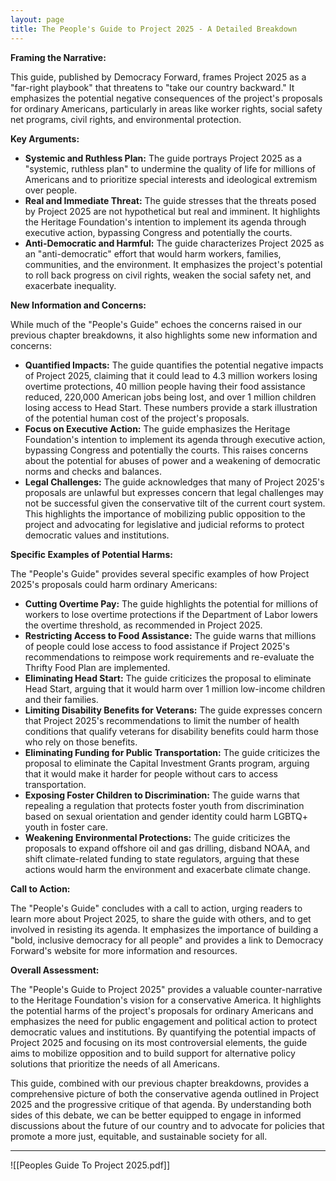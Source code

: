 ```yaml
---
layout: page
title: The People's Guide to Project 2025 - A Detailed Breakdown
---
```


**Framing the Narrative:**

This guide, published by Democracy Forward, frames Project 2025 as a "far-right playbook" that threatens to "take our country backward." It emphasizes the potential negative consequences of the project's proposals for ordinary Americans, particularly in areas like worker rights, social safety net programs, civil rights, and environmental protection.

**Key Arguments:**

* **Systemic and Ruthless Plan:** The guide portrays Project 2025 as a "systemic, ruthless plan" to undermine the quality of life for millions of Americans and to prioritize special interests and ideological extremism over people.
* **Real and Immediate Threat:** The guide stresses that the threats posed by Project 2025 are not hypothetical but real and imminent. It highlights the Heritage Foundation's intention to implement its agenda through executive action, bypassing Congress and potentially the courts.
* **Anti-Democratic and Harmful:** The guide characterizes Project 2025 as an "anti-democratic" effort that would harm workers, families, communities, and the environment. It emphasizes the project's potential to roll back progress on civil rights, weaken the social safety net, and exacerbate inequality.

**New Information and Concerns:**

While much of the "People's Guide" echoes the concerns raised in our previous chapter breakdowns, it also highlights some new information and concerns:

* **Quantified Impacts:** The guide quantifies the potential negative impacts of Project 2025, claiming that it could lead to 4.3 million workers losing overtime protections, 40 million people having their food assistance reduced, 220,000 American jobs being lost, and over 1 million children losing access to Head Start. These numbers provide a stark illustration of the potential human cost of the project's proposals.
* **Focus on Executive Action:** The guide emphasizes the Heritage Foundation's intention to implement its agenda through executive action, bypassing Congress and potentially the courts. This raises concerns about the potential for abuses of power and a weakening of democratic norms and checks and balances.
* **Legal Challenges:** The guide acknowledges that many of Project 2025's proposals are unlawful but expresses concern that legal challenges may not be successful given the conservative tilt of the current court system. This highlights the importance of mobilizing public opposition to the project and advocating for legislative and judicial reforms to protect democratic values and institutions.

**Specific Examples of Potential Harms:**

The "People's Guide" provides several specific examples of how Project 2025's proposals could harm ordinary Americans:

* **Cutting Overtime Pay:** The guide highlights the potential for millions of workers to lose overtime protections if the Department of Labor lowers the overtime threshold, as recommended in Project 2025.
* **Restricting Access to Food Assistance:** The guide warns that millions of people could lose access to food assistance if Project 2025's recommendations to reimpose work requirements and re-evaluate the Thrifty Food Plan are implemented.
* **Eliminating Head Start:** The guide criticizes the proposal to eliminate Head Start, arguing that it would harm over 1 million low-income children and their families.
* **Limiting Disability Benefits for Veterans:** The guide expresses concern that Project 2025's recommendations to limit the number of health conditions that qualify veterans for disability benefits could harm those who rely on those benefits.
* **Eliminating Funding for Public Transportation:** The guide criticizes the proposal to eliminate the Capital Investment Grants program, arguing that it would make it harder for people without cars to access transportation.
* **Exposing Foster Children to Discrimination:** The guide warns that repealing a regulation that protects foster youth from discrimination based on sexual orientation and gender identity could harm LGBTQ+ youth in foster care.
* **Weakening Environmental Protections:** The guide criticizes the proposals to expand offshore oil and gas drilling, disband NOAA, and shift climate-related funding to state regulators, arguing that these actions would harm the environment and exacerbate climate change.

**Call to Action:**

The "People's Guide" concludes with a call to action, urging readers to learn more about Project 2025, to share the guide with others, and to get involved in resisting its agenda. It emphasizes the importance of building a "bold, inclusive democracy for all people" and provides a link to Democracy Forward's website for more information and resources.

**Overall Assessment:**

The "People's Guide to Project 2025" provides a valuable counter-narrative to the Heritage Foundation's vision for a conservative America. It highlights the potential harms of the project's proposals for ordinary Americans and emphasizes the need for public engagement and political action to protect democratic values and institutions. By quantifying the potential impacts of Project 2025 and focusing on its most controversial elements, the guide aims to mobilize opposition and to build support for alternative policy solutions that prioritize the needs of all Americans. 

This guide, combined with our previous chapter breakdowns, provides a comprehensive picture of both the conservative agenda outlined in Project 2025 and the progressive critique of that agenda. By understanding both sides of this debate, we can be better equipped to engage in informed discussions about the future of our country and to advocate for policies that promote a more just, equitable, and sustainable society for all. 

----

![[Peoples Guide To Project 2025.pdf]]
